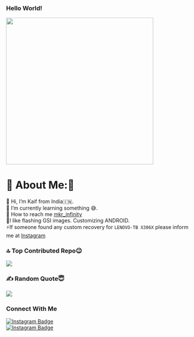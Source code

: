 ### Hello World!
<img src='https://randommeme-five.vercel.app/' style="height: 400px;"/>




# 💫 About Me:🥲
🔭  Hi, I’m Kaif from India🇮🇳.<br>👯 I’m currently learning something 😅.<br>🤝 How to reach me  [mkr_infinity](https://www.instagram.com/mkr_infinity)
<br>🌱I like flashing GSI images. Customizing ANDROID.<br>⚡If someone found any custom recovery for ```LENOVO-TB X306X``` please inform me at [Instagram](https://www.instagram.com/mkr_infinity/)

### 🔝 Top Contributed Repo😉
![](https://github-contributor-stats.vercel.app/api?username=mkr-infinity&limit=5&theme=radical&combine_all_yearly_contributions=true)


### ✍️ Random Quote😇
![](https://quotes-github-readme.vercel.app/api?type=horizontal&theme=radical)

### Connect With Me
<div id="badges">
  <a href="https://www.instagram.com/mkr_infinity/">
    <img src="https://img.shields.io/badge/Instagram-red?style=for-the-badge&logo=Instagram&logoColor=blue" alt="Instagram Badge"/>
  </a>  
</div>

<div id="badges">
  <a href="https://t.me/mkr_infinity">
    <img src="https://img.shields.io/badge/Telegram-red?style=for-the-badge&logo=telegram&logoColor=blue" alt="Instagram Badge"/>
  </a>  
</div>
